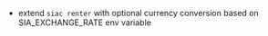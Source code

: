 - extend `siac renter` with optional currency conversion based on
    SIA_EXCHANGE_RATE env variable
